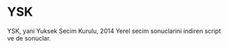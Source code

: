 YSK
===

YSK, yani Yuksek Secim Kurulu, 2014 Yerel secim sonuclarini indiren script ve de sonuclar.
